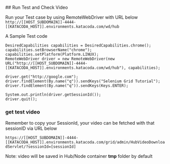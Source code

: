 ## Run Test and Check Video

Run your Test case by using RemoteWebDriver with URL below
`http://[[HOST_SUBDOMAIN]]-4444-[[KATACODA_HOST]].environments.katacoda.com/wd/hub`

A Sample Test code

	DesiredCapabilities capabilities = DesiredCapabilities.chrome();
	capabilities.setBrowserName("chrome");
	capabilities.setPlatform(Platform.LINUX);
	RemoteWebDriver driver = new RemoteWebDriver(new URL("http://[[HOST_SUBDOMAIN]]-4444-[[KATACODA_HOST]].environments.katacoda.com/wd/hub"), capabilities);

	driver.get("http://google.com");
    driver.findElement(By.name("q")).sendKeys("Selenium Grid Tutorial");
    driver.findElement(By.name("q")).sendKeys(Keys.ENTER);

    System.out.println(driver.getSessionId());
    driver.quit();

### get test video
Remember to copy your SessionId, your video can be fetched with that sessionID via URL below
	
`https://[[HOST_SUBDOMAIN]]-4444-[[KATACODA_HOST]].environments.katacoda.com/grid/admin/HubVideoDownloadServlet/?sessionId=[sessionId]`

Note:
video will be saved in Hub/Node container **tmp** folder by default
